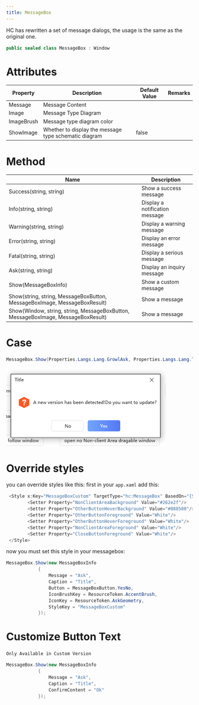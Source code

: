 ```yaml
---
title: MessageBox
---
```


HC has rewritten a set of message dialogs, the usage is the same as the original one.

```cs
public sealed class MessageBox : Window
```
# Attributes
|Property|Description|Default Value|Remarks|
|-|-|-|-|
|Message|Message Content|||
|Image|Message Type Diagram|||
|ImageBrush|Message type diagram color|||
|ShowImage|Whether to display the message type schematic diagram|false|||

# Method
|Name|Description|
|-|-|
| Success(string, string) | Show a success message |
| Info(string, string) | Display a notification message |
| Warning(string, string) | Display a warning message |
| Error(string, string) | Display an error message |
| Fatal(string, string) | Display a serious message |
| Ask(string, string) | Display an inquiry message |
| Show(MessageBoxInfo) | Show a custom message |
| Show(string, string, MessageBoxButton, MessageBoxImage, MessageBoxResult) | Show a message |
| Show(Window, string, string, MessageBoxButton, MessageBoxImage, MessageBoxResult) | Show a message |

# Case

```cs
MessageBox.Show(Properties.Langs.Lang.GrowlAsk, Properties.Langs.Lang.Title, MessageBoxButton.YesNo, MessageBoxImage.Question);
```

![MessageBox](https://raw.githubusercontent.com/HandyOrg/HandyOrgResource/master/HandyControl/Resources/MessageBox.png)

# Override styles
you can override styles like this:
first in your `app.xaml` add this:
``` CS
 <Style x:Key="MessageBoxCustom" TargetType="hc:MessageBox" BasedOn="{StaticResource {x:Type hc:MessageBox}}">
        <Setter Property="NonClientAreaBackground" Value="#262e2f"/>
        <Setter Property="OtherButtonHoverBackground" Value="#888580"/>
        <Setter Property="OtherButtonForeground" Value="White"/>
        <Setter Property="OtherButtonHoverForeground" Value="White"/>
        <Setter Property="NonClientAreaForeground" Value="White"/>
        <Setter Property="CloseButtonForeground" Value="White"/>
 </Style>
```
now you must set this style in your messagebox:
``` CS
MessageBox.Show(new MessageBoxInfo
            {
                Message = "Ask",
                Caption = "Title",
                Button = MessageBoxButton.YesNo,
                IconBrushKey = ResourceToken.AccentBrush,
                IconKey = ResourceToken.AskGeometry,
                StyleKey = "MessageBoxCustom"
            });
```

# Customize Button Text
`Only Available in Custom Version`
``` CS
MessageBox.Show(new MessageBoxInfo
            {
                Message = "Ask",
                Caption = "Title",
                ConfirmContent = "Ok"
            });
```